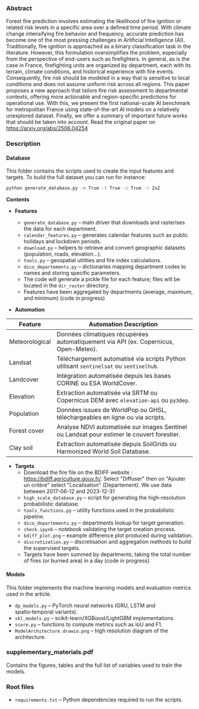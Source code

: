 ### Abstract

Forest fire prediction involves estimating the likelihood of fire ignition or related risk levels in a specific area over a defined time period. With climate change intensifying fire behavior and frequency, accurate prediction has become one of the most pressing challenges in Artificial Intelligence (AI). Traditionally, fire ignition is approached as a binary classification task in the literature. However, this formulation oversimplifies the problem, especially from the perspective of end-users such as firefighters. In general, as is the case in France, firefighting units are organized by department, each with its terrain, climate conditions, and historical experience with fire events. Consequently, fire risk should be modeled in a way that is sensitive to local conditions and does not assume uniform risk across all regions. This paper proposes a new approach that tailors fire risk assessment to departmental contexts, offering more actionable and region-specific predictions for operational use. With this, we present the first national-scale AI benchmark for metropolitan France using state-of-the-art AI models on a relatively unexplored dataset. Finally, we offer a summary of important future works that should be taken into account.
Read the original paper on https://arxiv.org/abs/2506.04254


### Description

#### Database
This folder contains the scripts used to create the input features and targets.
To build the full dataset you can run for instance:

```bash
python generate_database.py -m True -t True -s True -r 2x2
```

**Contents**

* **Features**
  * `generate_database.py` – main driver that downloads and rasterises the data for each department.
  * `calendar_features.py` – generates calendar features such as public holidays and lockdown periods.
  * `download.py` – helpers to retrieve and convert geographic datasets (population, roads, elevation…).
  * `tools.py` – geospatial utilities and fire index calculations.
  * `dico_departements.py` – dictionaries mapping department codes to names and storing specific parameters.
  * The code will generate a pickle file for each feature; files will be located in the `dir_raster` directory.
  * Features have been aggregated by departments (average, maximum, and minimum) (code in progress)
 
* **Automation**

| Feature        | Automation Description                                                                 |
|----------------|-----------------------------------------------------------------------------------------|
| Meteorological | Données climatiques récupérées automatiquement via API (ex. Copernicus, Open-Meteo).   |
| Landsat       | Téléchargement automatisé via scripts Python utilisant `sentinelsat` ou `sentinelhub`. |
| Landcover      | Intégration automatisée depuis les bases CORINE ou ESA WorldCover.                     |
| Elevation      | Extraction automatisée via SRTM ou Copernicus DEM avec `elevation-api` ou `py3dep`.     |
| Population     | Données issues de WorldPop ou GHSL, téléchargeables en ligne ou via scripts.            |
| Forest cover   | Analyse NDVI automatisée sur images Sentinel ou Landsat pour estimer le couvert forestier. |
| Clay soil      | Extraction automatisée depuis SoilGrids ou Harmonized World Soil Database.              |


* **Targets**
  * Download the fire file on the BDIFF website : https://bdiff.agriculture.gouv.fr/. Select "Diffuser" then on "Ajouter un critère" select "Localisation" (Departement). We use data between 2017-06-12 and 2023-12-31
  * `high_scale_database.py` – script for generating the high-resolution probabilistic database.
  * `tools_functions.py` – utility functions used in the probabilistic pipeline.
  * `dico_departements.py` – departments lookup for target generation.
  * `check.ipynb` – notebook validating the target creation process.
  * `bdiff_plot.png` – example difference plot produced during validation.
  * `discretization.py` – discretisation and aggregation methods to build the supervised targets.
  * Targets have been summed by departments, taking the total number of fires (or burned area) in a day (code in progress)

#### Models
This folder implements the machine learning models and evaluation metrics used in the article.

* `dp_models.py` – PyTorch neural networks (GRU, LSTM and spatio‑temporal variants).
* `skl_models.py` – scikit-learn/XGBoost/LightGBM implementations.
* `score.py` – functions to compute metrics such as IoU and F1.
* `ModelArchitecture.drawio.png` – high resolution diagram of the architecture.

### supplementary_materials.pdf
Contains the figures, tables and the full list of variables used to train the models.

### Root files

* `requirements.txt` – Python dependencies required to run the scripts.
